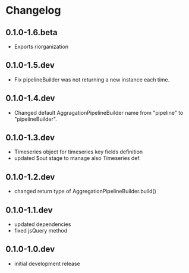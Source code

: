 # Changelog

## 0.1.0-1.6.beta

- Exports riorganization

## 0.1.0-1.5.dev

- Fix pipelineBuilder was not returning a new instance each time.

## 0.1.0-1.4.dev

- Changed default AggragationPipelineBuilder name from "pipeline" to "pipelineBuilder".

## 0.1.0-1.3.dev

- Timeseries object for timeseries key fields definition
- updated $out stage to manage also Timeseries def.

## 0.1.0-1.2.dev

- changed return type of AggregationPipelineBuilder.build()

## 0.1.0-1.1.dev

- updated dependencies
- fixed jsQuery method

## 0.1.0-1.0.dev

- initial development release
